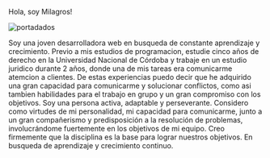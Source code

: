 Hola, soy Milagros! 

![portadados](https://user-images.githubusercontent.com/100446836/206321154-93abb97d-feea-4d9f-a0a6-ce4f364d6d4e.png)

Soy una joven desarrolladora web en busqueda de constante aprendizaje y crecimiento.
Previo a mis estudios de programacion, estudie cinco años de derecho en la Universidad Nacional de Córdoba y trabaje en un estudio juridico durante 2 años, donde una de mis tareas era comunicarme atemcion a clientes. 
De estas experiencias puedo decir que he adquirido una gran capacidad para comunicarme y solucionar conflictos, como asi tambien habilidades para el trabajo en grupo y un gran compromiso con los objetivos.
Soy una persona activa, adaptable y perseverante. 
Considero como virtudes de mi personalidad, mi capacidad para comunicarme, junto a un gran compañerismo y predisposición a la resolución de problemas, involucrándome fuertemente en los objetivos de mi equipo.
Creo firmemente que la disciplina es la base para lograr nuestros objetivos.
En busqueda de aprendizaje y crecimiento continuo.
